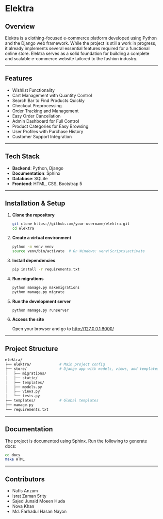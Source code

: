 # Elektra

## Overview
Elektra is a clothing-focused e-commerce platform developed using Python and the Django web framework. While the project is still a work in progress, it already implements several essential features required for a functional online store. Elektra serves as a solid foundation for building a complete and scalable e-commerce website tailored to the fashion industry.

---

##  Features

-  Wishlist Functionality  
-  Cart Management with Quantity Control  
-  Search Bar to Find Products Quickly  
-  Checkout Preprocessing  
-  Order Tracking and Management  
-  Easy Order Cancellation  
-  Admin Dashboard for Full Control  
-  Product Categories for Easy Browsing  
-  User Profiles with Purchase History  
-  Customer Support Integration

---

##  Tech Stack

- **Backend**: Python, Django  
- **Documentation**: Sphinx  
- **Database**: SQLite
- **Frontend**: HTML, CSS, Bootstrap 5

---

##  Installation & Setup

1. **Clone the repository**

   ```bash
   git clone https://github.com/your-username/elektra.git
   cd elektra
   ```
   
2. **Create a virtual environment**

   ```bash
   python -m venv venv
   source venv/bin/activate  # On Windows: venv\Scripts\activate
   ```
   
3. **Install dependencies**

   ```bash
   pip install -r requirements.txt
   ```

4. **Run migrations**

   ```bash
   python manage.py makemigrations
   python manage.py migrate
   ```

5. **Run the development server**

   ```bash
   python manage.py runserver
   ```

6. **Access the site**
    
    Open your browser and go to http://127.0.0.1:8000/

---

##  Project Structure
```bash
elektra/
├── elektra/             # Main project config
├── store/               # Django app with models, views, and templates
│   ├── migrations/
│   ├── static/
│   ├── templates/
│   ├── models.py
│   ├── views.py
│   └── tests.py
├── templates/           # Global templates
├── manage.py
└── requirements.txt
```

---

## Documentation

The project is documented using Sphinx. Run the following to generate docs:
```bash
cd docs
make HTML
```

---

## Contributors

- Nafis Anzum
- Israt Zaman Srity
- Sajed Junaid Moeen Huda
- Nova Khan
- Md. Farhadul Hasan Nayon
